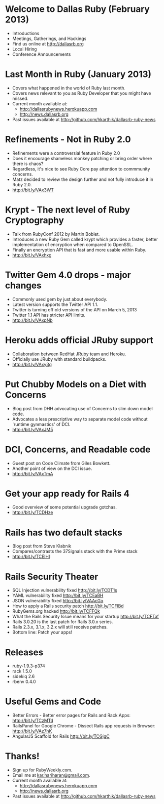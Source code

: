 # Welcome to Dallas Ruby (February 2013)
* Introductions
* Meetings, Gatherings, and Hackings
* Find us online at http://dallasrb.org
* Local Hiring
* Conference Announcements

# Last Month in Ruby (January 2013)
* Covers what happened in the world of Ruby last month.
* Covers news relevant to you as Ruby Developer that you might have missed.
* Current month available at:
  * http://dallasrubynews.herokuapp.com
  * http://news.dallasrb.org
* Past issues available at http://github.com/hkarthik/dallasrb-ruby-news

# Refinements - Not in Ruby 2.0
* Refinements were a controversial feature in Ruby 2.0
* Does it encourage shameless monkey patching or bring order where there is chaos?
* Regardless, it's nice to see Ruby Core pay attention to commmunity concerns.
* Matz decided to review the design further and not fully introduce it in Ruby 2.0.
* http://bit.ly/VAx3WT

# Krypt - The next level of Ruby Cryptography
* Talk from RubyConf 2012 by Martin Boblet.
* Introduces a new Ruby Gem called krypt which provides a faster, better implementation of
  encryption when compared to OpenSSL.
* Finally an encryption API that is fast and more usable within Ruby.
* http://bit.ly/VAxhxg

# Twitter Gem 4.0 drops - major changes
* Commonly used gem by just about everybody.
* Latest version supports the Twitter API 1.1.
* Twitter is turning off old versions of the API on March 5, 2013
* Twitter 1.1 API has stricter API limits.
* http://bit.ly/VAxpNb

# Heroku adds official JRuby support
* Collaboration between RedHat JRuby team and Heroku.
* Officially use JRuby with standard buildpacks.
* http://bit.ly/VAxy3g

# Put Chubby Models on a Diet with Concerns
* Blog post from DHH advocating use of Concerns to slim down model code.
* Advocates a less prescriptive way to separate model code without 'runtime gynmastics'
of DCI.
* http://bit.ly/VAxJM5

# DCI, Concerns, and Readable code
* Guest post on Code Climate from Giles Bowkett.
* Another point of view on the DCI issue.
* http://bit.ly/VAxTmA

# Get your app ready for Rails 4
* Good overview of some potential upgrade gotchas.
* http://bit.ly/TCDHze

# Rails has two default stacks
* Blog post from Steve Klabnik
* Compares/contrasts the 37Signals stack with the Prime stack
* http://bit.ly/TCEIHI

# Rails Security Theater
* SQL Injection vulnerability fixed http://bit.ly/TCDT1s
* YAML vulnerability fixed http://bit.ly/TCEaBH
* JSON vulnerability fixed http://bit.ly/VAAcGo
* How to apply a Rails security patch http://bit.ly/TCFlBd
* RubyGems.org hacked http://bit.ly/TCFFQk
* What the Rails Security Issue means for your startup http://bit.ly/TCFTaf
* Rails 3.0.20 is the last patch for Rails 3.0.x series.
* Rails 2.3.x, 3.1.x, 3.2.x will still receive patches.
* Bottom line: Patch your apps!

# Releases
* ruby-1.9.3-p374
* rack 1.5.0
* sidekiq 2.6
* rbenv 0.4.0

# Useful Gems and Code
* Better Errors - Better error pages for Rails and Rack Apps: http://bit.ly/TCzMTd
* RailsPanel for Google Chrome - Dissect Rails app requests in Browser: http://bit.ly/VAz7hK
* AngularJS Scaffold for Rails http://bit.ly/TCGjgC

# Thanks!
* Sign up for RubyWeekly.com.
* Email me at kar.hariharan@gmail.com.
* Current month available at:
  * http://dallasrubynews.herokuapp.com
  * http://news.dallasrb.org
* Past issues available at http://github.com/hkarthik/dallasrb-ruby-news
